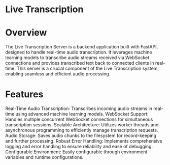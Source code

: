 # Live Transcription 
# Overview

The Live Transcription Server is a backend application built with FastAPI, designed to handle real-time audio transcription. It leverages machine learning models to transcribe audio streams received via WebSocket connections and provides transcribed text back to connected clients in real-time. This server is a crucial component of the Live Transcription system, enabling seamless and efficient audio processing.

# Features

Real-Time Audio Transcription: Transcribes incoming audio streams in real-time using advanced machine learning models.
WebSocket Support: Handles multiple concurrent WebSocket connections for simultaneous transcription sessions.
Scalable Architecture: Utilizes worker threads and asynchronous programming to efficiently manage transcription requests.
Audio Storage: Saves audio chunks to the filesystem for record-keeping and further processing.
Robust Error Handling: Implements comprehensive logging and error handling to ensure reliability and ease of debugging.
Configurable Environment: Easily configurable through environment variables and runtime configurations.